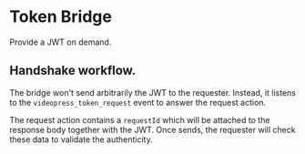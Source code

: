 # Token Bridge
Provide a JWT on demand.

## Handshake workflow.

The bridge won't send arbitrarily the JWT to the requester. Instead, it listens to the `videopress_token_request` event to answer the request action.

The request action contains a `requestId` which will be attached to the response body together with the JWT. Once sends, the requester will check these data to validate the authenticity.

